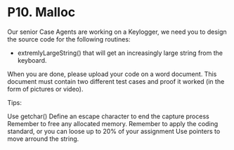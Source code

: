 # P10. Malloc
Our senior Case Agents are working on a Keylogger, we need you to design the source code for the following routines:

- extremlyLargeString() that will get an increasingly large string from the keyboard.

When you are done, please upload your code on a word document. This document must contain two different test cases and proof it worked (in the form of pictures or video).

Tips:

Use getchar()
Define an escape character to end the capture process
Remember to free any allocated memory.
Remember to apply the coding standard, or you can loose up to 20% of your assignment
Use pointers to move arround the string.
